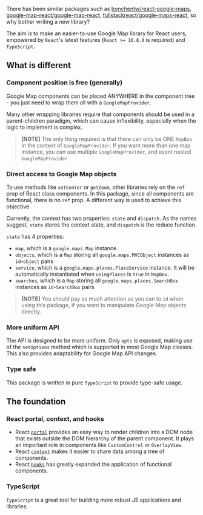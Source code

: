 There has been similar packages such as
[tomchentw/react-google-maps](https://github.com/tomchentw/react-google-maps),
[google-map-react/google-map-react](https://github.com/google-map-react/google-map-react),
[fullstackreact/google-maps-react](https://github.com/fullstackreact/google-maps-react),
so why bother writing a new library?

The aim is to make an easier-to-use Google Map library for React users,
empowered by `React`'s latest features (`React >= 16.8.0` is required) and
`TypeScript`.

## What is different

### Component position is free (generally)

Google Map components can be placed ANYWHERE in the component tree - you just
need to wrap them all with a `GoogleMapProvider`.

Many other wrapping libraries require that components should be used in a
parent-children paradigm, which can cause inflexibility, especially when the
logic to implement is complex.

> **[NOTE]** The only thing required is that there can only be ONE `MapBox` in
> the context of `GoogleMapProvider`. If you want more than one map instance,
> you can use multiple `GoogleMapProvider`, and event nested
> `GoogleMapProvider`.

### Direct access to Google Map objects

To use methods like `setCenter` or `getZoom`, other libraries rely on the `ref`
prop of React class components. In this package, since all components are
functional, there is no `ref` prop. A different way is used to achieve this
objective.

Currently, the context has two properties: `state` and `dispatch`. As the names
suggest, `state` stores the context state, and `dispatch` is the reduce
function.

`state` has 4 properties:

- `map`, which is a `google.maps.Map` instance.
- `objects`, which is a `Map` storing all `google.maps.MVCObject` instances as
  `id`-`object` pairs
- `service`, which is a `google.maps.places.PlaceService` instance. It will be
  automatically instantiated when `usingPlaces` is `true` in `MapBox`.
- `searches`, which is a `Map` storing all `google.maps.places.SearchBox`
  instances as `id`-`SearchBox` pairs

> **[NOTE]** You should pay as much attention as you can to `id` when using this
> package, if you want to manipulate Google Map objects directly.

### More uniform API

The API is designed to be more uniform. Only `opts` is exposed, making use of
the `setOptions` method which is supported in most Google Map classes. This also
provides adaptability for Google Map API changes.

### Type safe

This package is written in pure `TypeScript` to provide type-safe usage.

## The foundation

### React portal, context, and hooks

- React [`portal`](https://reactjs.org/docs/portals.html) provides an easy way
  to render children into a DOM node that exists outside the DOM hierarchy of
  the parent component. It plays an important role in components like
  `CustomControl` or `OverlayView`.
- React [`context`](https://reactjs.org/docs/context.html) makes it easier to
  share data among a tree of components.
- React [`hooks`](https://reactjs.org/docs/hooks-intro.html) has greatly
  expanded the application of functional components.

### TypeScript

`TypeScript` is a great tool for building more robust JS applications and
libraries.
